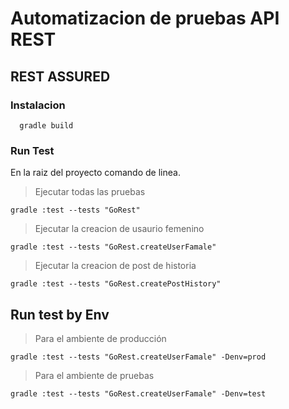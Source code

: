 # Automatizacion de pruebas API REST

## REST ASSURED

### Instalacion 

````
  gradle build
````

### Run Test
En la raiz del proyecto comando de linea.

> Ejecutar todas las pruebas

````
gradle :test --tests "GoRest"
````

> Ejecutar la creacion de usaurio femenino

 ````
 gradle :test --tests "GoRest.createUserFamale"

 ````

> Ejecutar la creacion de post de historia

 ````
 gradle :test --tests "GoRest.createPostHistory"

 ````

## Run test by Env

> Para el ambiente de producción

 ````
 gradle :test --tests "GoRest.createUserFamale" -Denv=prod
 ````


> Para el ambiente de pruebas

 ````
 gradle :test --tests "GoRest.createUserFamale" -Denv=test
 ````